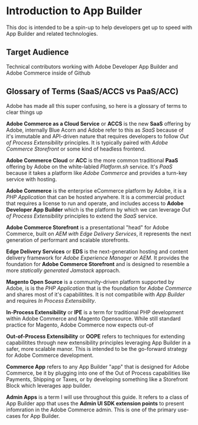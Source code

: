 # Introduction to App Builder

This doc is intended to be a spin-up to help developers get up to speed with App Builder and related technologies.

## Target Audience

Technical contributors working with Adobe Developer App Builder and Adobe Commerce inside of Github

## Glossary of Terms (SaaS/ACCS vs PaaS/ACC)

Adobe has made all this super confusing, so here is a glossary of terms to clear things up

**Adobe Commerce as a Cloud Service** or **ACCS** is the new **SaaS** offering by Adobe, internally Blue Acorn and Adobe refer to this as *SaaS* because of it's immutable and API-driven nature that requires developers to follow *Out of Process Extensibility* principles. It is typically paired with *Adobe Commerce Storefront* or some kind of headless frontend. 

**Adobe Commerce Cloud** or **ACC** is the more common traditional **PaaS** offering by Adobe on the white-labled *Platform.sh* service. It's *PaaS* because it takes a platform like *Adobe Commerce* and provides a turn-key service with hosting.  

**Adobe Commerce** is the enterprise eCommerce platform by Adobe, it is a *PHP Application* that can be hosted anywhere. It is a commercial product that requires a license to run and operate, and includes access to **Adobe Developer App Builder** which is the platform by which we can leverage *Out of Process Extensibility* principles to extend the *SaaS* service. 

**Adobe Commerce Storefront** is a presentational "head" for Adobe Commerce, built on *AEM with Edge Delivery Services*, it represents the next generation of performant and scalable storefronts. 

**Edge Delivery Services** or **EDS** is the next-generation hosting and content delivery framework for *Adobe Experience Manager* or *AEM*. It provides the foundation for **Adobe Commerce Storefront** and is designed to resemble a more *statically generated Jamstack* approach.

**Magento Open Source** is a community-driven platform supported by Adobe, is is the *PHP Application* that is the foundation for *Adobe Commerce* and shares most of it's capabilitites. It is not compatibile with *App Builder* and requires *In Process Extensibility*.

**In-Process Extensibility** or **IPE** is a term for traditional PHP development within Adobe Commerce and Magento Opensource. While still standard practice for Magento, Adobe Commerce now expects out-of

**Out-of-Process Extensibility** or **OOPE** refers to techniques for extending capabilitites through new extensibility principles leveraging App Builder in a safer, more scalable manor. This is intended to be the go-forward strategy for Adobe Commerce development.

**Commerce App** refers to any App Builder "app" that is designed for Adobe Commerce, be it by plugging into one of the Out of Process capabilities like Payments, Shipping or Taxes, or by developing something like a Storefront Block which leverages app builder.

**Admin Apps** is a term I will use throughout this guide. It refers to a class of App Builder app that uses the **Admin UI SDK extension points** to present infomration in the Adobe Commerce admin. This is one of the primary use-cases for App Builder.



